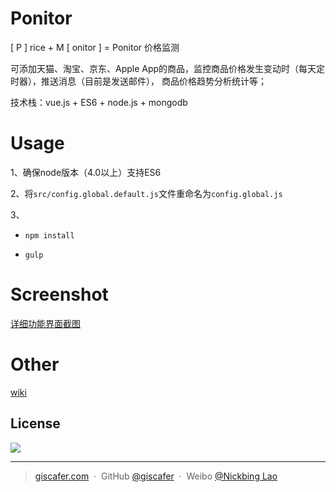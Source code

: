 # Ponitor

[ P ] rice + M [ onitor ] = Ponitor 价格监测

可添加天猫、淘宝、京东、Apple App的商品，监控商品价格发生变动时（每天定时器），推送消息（目前是发送邮件），
商品价格趋势分析统计等；

技术栈：vue.js + ES6 + node.js + mongodb


# Usage


1、确保node版本（4.0以上）支持ES6

2、将`src/config.global.default.js`文件重命名为`config.global.js`

3、

- `npm install`

- `gulp`



# Screenshot

[详细功能界面截图](https://github.com/giscafer/Ponitor/wiki/Ponitor%E5%8A%9F%E8%83%BD%E7%95%8C%E9%9D%A2%E6%88%AA%E5%9B%BE)

# Other

[wiki](https://github.com/giscafer/Ponitor/wiki)


## License
![](https://img.shields.io/badge/license-MIT-blue.svg)

---

> [giscafer.com](http://giscafer.com) &nbsp;&middot;&nbsp;
> GitHub [@giscafer](https://github.com/giscafer) &nbsp;&middot;&nbsp;
> Weibo [@Nickbing Lao](https://weibo.com/laohoubin)
